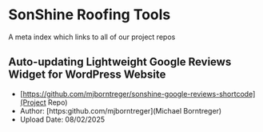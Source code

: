 # SonShine Roofing Tools
A meta index which links to all of our project repos

## Auto-updating Lightweight Google Reviews Widget for WordPress Website
- [https://github.com/mjborntreger/sonshine-google-reviews-shortcode](Project Repo)
- Author: [https:github.com/mjborntreger](Michael Borntreger)
- Upload Date: 08/02/2025
